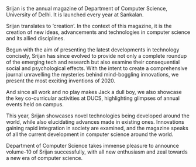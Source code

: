 Srijan is the annual magazine of Department of Computer Science, University of Delhi. It is launched every year at Sankalan.

Srijan translates to ‘creation’. In the context of this magazine, it is the creation of new ideas, advancements and technologies in computer science and its allied disciplines.

Begun with the aim of presenting the latest developments in technology concisely, Srijan has since evolved to provide not only a complete roundup of the emerging tech and research but also examine their consequential social and psychological effects. With the intent to create a comprehensive journal unravelling the mysteries behind mind-boggling innovations, we present the most exciting inventions of 2020. 

And since all work and no play makes Jack a dull boy, we also showcase the key co-curricular activities at DUCS, highlighting glimpses of annual events held on campus.

This year, Srijan showcases novel technologies being developed around the world, while also elucidating advances made in existing ones. Innovations gaining rapid integration in society are examined, and the magazine speaks of all the current development in computer science around the world.

Department of Computer Science takes immense pleasure to announce volume-10 of Srijan successfully, with all new enthusiasm and zeal towards a new era of computer science.